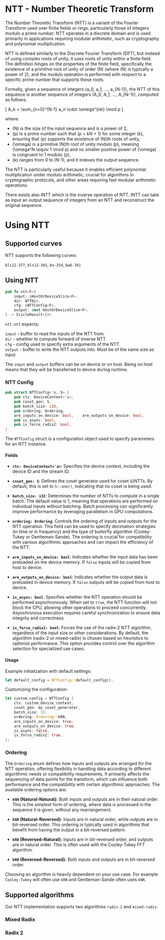 # NTT - Number Theoretic Transform

The Number Theoretic Transform (NTT) is a variant of the Fourier Transform used over finite fields or rings, particularly those of integers modulo a prime number. NTT operates in a discrete domain and is used primarily in applications requiring modular arithmetic, such as cryptography and polynomial multiplication.

NTT is defined similarly to the Discrete Fourier Transform (DFT), but instead of using complex roots of unity, it uses roots of unity within a finite field. The definition hinges on the properties of the finite field, specifically the existence of a primitive root of unity of order \(N\) (where \(N\) is typically a power of 2), and the modulo operation is performed with respect to a specific prime number that supports these roots.

Formally, given a sequence of integers \(a_0, a_1, ..., a_{N-1}\), the NTT of this sequence is another sequence of integers \(A_0, A_1, ..., A_{N-1}\), computed as follows:

\[ A_k = \sum_{n=0}^{N-1} a_n \cdot \omega^{nk} \mod p \]

where:
- \(N\) is the size of the input sequence and is a power of 2,
- \(p\) is a prime number such that \(p = kN + 1\) for some integer \(k\), ensuring that \(p\) supports the existence of \(N\)th roots of unity,
- \(\omega\) is a primitive \(N\)th root of unity modulo \(p\), meaning \(\omega^N \equiv 1 \mod p\) and no smaller positive power of \(\omega\) is congruent to 1 modulo \(p\),
- \(k\) ranges from 0 to \(N-1\), and it indexes the output sequence.

The NTT is particularly useful because it enables efficient polynomial multiplication under modulo arithmetic, crucial for algorithms in cryptographic protocols, and other areas requiring fast modular arithmetic operations. 

There exists also INTT which is the inverse operation of NTT. INTT can take as input an output sequence of integers from an NTT and reconstruct the original sequence.


# Using NTT

## Supported curves

NTT supports the following curves:

`bls12-377`, `bls12-381`, `bn-254`, `bw6-761`

## Using NTT

```rust
pub fn ntt<F>(
    input: &HostOrDeviceSlice<F>,
    dir: NTTDir,
    cfg: &NTTConfig<F>,
    output: &mut HostOrDeviceSlice<F>,
) -> IcicleResult<()>
```

`ntt:ntt` expects:

`input` - buffer to read the inputs of the NTT from. <br/>
`dir` - whether to compute forward of inverse NTT. <br/>
`cfg` - config used to specify extra arguments of the NTT. <br/>
`output` - buffer to write the NTT outputs into. Must be of the same  size as input.

The `input` and `output` buffers can be on device or on host. Being on host means that they will be transferred to device during runtime.

### NTT Config

```rust
pub struct NTTConfig<'a, S> {
    pub ctx: DeviceContext<'a>,
    pub coset_gen: S,
    pub batch_size: i32,
    pub ordering: Ordering,
    are_inputs_on_device: bool,    are_outputs_on_device: bool,
    pub is_async: bool,
    pub is_force_radix2: bool,
}
```

The `NTTConfig` struct is a configuration object used to specify parameters for an NTT instance.

#### Fields

- **`ctx: DeviceContext<'a>`**: Specifies the device context, including the device ID and the stream ID.

- **`coset_gen: S`**: Defines the coset generator used for coset (i)NTTs. By default, this is set to `S::one()`, indicating that no coset is being used.

- **`batch_size: i32`**: Determines the number of NTTs to compute in a single batch. The default value is 1, meaning that operations are performed on individual inputs without batching. Batch processing can significantly improve performance by leveraging parallelism in GPU computations.

- **`ordering: Ordering`**: Controls the ordering of inputs and outputs for the NTT operation. This field can be used to specify decimation strategies (in time or in frequency) and the type of butterfly algorithm (Cooley-Tukey or Gentleman-Sande). The ordering is crucial for compatibility with various algorithmic approaches and can impact the efficiency of the NTT.

- **`are_inputs_on_device: bool`**: Indicates whether the input data has been preloaded on the device memory. If `false` inputs will be copied from host to device.

- **`are_outputs_on_device: bool`**: Indicates whether the output data is preloaded in device memory. If `false` outputs will be copied from host to device.

- **`is_async: bool`**: Specifies whether the NTT operation should be performed asynchronously. When set to `true`, the NTT function will not block the CPU, allowing other operations to proceed concurrently. Asynchronous execution requires careful synchronization to ensure data integrity and correctness.

- **`is_force_radix2: bool`**: Forces the use of the radix-2 NTT algorithm, regardless of the input size or other considerations. By default, the algorithm (radix-2 or mixed-radix) is chosen based on heuristics to optimize performance. This option provides control over the algorithm selection for specialized use cases.

#### Usage

Example initialization with default settings:

```rust
let default_config = NTTConfig::default_config();
```

Customizing the configuration:

```rust
let custom_config = NTTConfig {
    ctx: custom_device_context,
    coset_gen: my_coset_generator,
    batch_size: 10,
    ordering: Ordering::kRN,
    are_inputs_on_device: true,
    are_outputs_on_device: true,
    is_async: false,
    is_force_radix2: true,
};
```

### Ordering

The `Ordering` enum defines how inputs and outputs are arranged for the NTT operation, offering flexibility in handling data according to different algorithmic needs or compatibility requirements. It primarily affects the sequencing of data points for the transform, which can influence both performance and the compatibility with certain algorithmic approaches. The available ordering options are:

- **`kNN` (Natural-Natural):** Both inputs and outputs are in their natural order. This is the simplest form of ordering, where data is processed in the sequence it is given, without any rearrangement.

- **`kNR` (Natural-Reversed):** Inputs are in natural order, while outputs are in bit-reversed order. This ordering is typically used in algorithms that benefit from having the output in a bit-reversed pattern.

- **`kRN` (Reversed-Natural):** Inputs are in bit-reversed order, and outputs are in natural order. This is often used with the Cooley-Tukey FFT algorithm.

- **`kRR` (Reversed-Reversed):** Both inputs and outputs are in bit-reversed order.


Choosing an algorithm is heavily dependent on your use case. For example `Cooley-Tukey` will often use `kRN` and Gentleman-Sande often uses `kNR`.

## Supported algorithms

Our NTT implementation supports two algorithms `radix-2` and `mixed-radix`.

### Mixed Radix


### Radix 2


